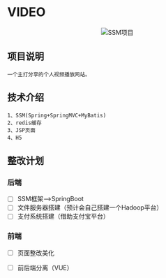 # VIDEO

<div align="center">
    <img src="https://ws4.sinaimg.cn/large/006tNc79ly1fluug8kpmnj30gl07hweq.jpg" alt="SSM项目">
</div>

## 项目说明
    一个主打分享的个人视频播放网站。
    
## 技术介绍
    1、SSM(Spring+SpringMVC+MyBatis)
    2、redis缓存
    3、JSP页面
    4、H5
    
## 整改计划
### 后端 
- [ ] SSM框架-->SpringBoot
- [ ] 文件服务器搭建（预计会自己搭建一个Hadoop平台）
- [ ] 支付系统搭建（借助支付宝平台）
    
### 前端
- [ ] 页面整改美化
- [ ] 前后端分离（VUE）
    
